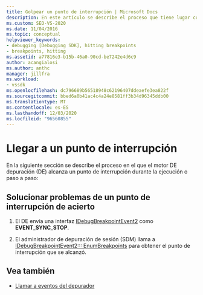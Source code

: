 ```yaml
---
title: Golpear un punto de interrupción | Microsoft Docs
description: En este artículo se describe el proceso que tiene lugar cuando el motor de depuración alcanza un punto de interrupción durante la ejecución o paso a paso.
ms.custom: SEO-VS-2020
ms.date: 11/04/2016
ms.topic: conceptual
helpviewer_keywords:
- debugging [Debugging SDK], hitting breakpoints
- breakpoints, hitting
ms.assetid: a77816e3-b15b-46a0-90cd-be7242e4d6c9
author: acangialosi
ms.author: anthc
manager: jillfra
ms.workload:
- vssdk
ms.openlocfilehash: dc796689b56518948c62196407ddeaefe3ea822f
ms.sourcegitcommit: bbed6a0b41ac4c4a24e8581ff3b34d96345ddb00
ms.translationtype: MT
ms.contentlocale: es-ES
ms.lasthandoff: 12/03/2020
ms.locfileid: "96560855"
---
```

# <a name="hit-a-breakpoint"></a>Llegar a un punto de interrupción
En la siguiente sección se describe el proceso en el que el motor DE depuración (DE) alcanza un punto de interrupción durante la ejecución o paso a paso:

## <a name="troubleshoot-a-hit-breakpoint"></a>Solucionar problemas de un punto de interrupción de acierto

1. El DE envía una interfaz [IDebugBreakpointEvent2](../../extensibility/debugger/reference/idebugbreakpointevent2.md) como **EVENT_SYNC_STOP**.

2. El administrador de depuración de sesión (SDM) llama a [IDebugBreakpointEvent2::: EnumBreakpoints](../../extensibility/debugger/reference/idebugbreakpointevent2-enumbreakpoints.md) para obtener el punto de interrupción que se alcanzó.

## <a name="see-also"></a>Vea también
- [Llamar a eventos del depurador](../../extensibility/debugger/calling-debugger-events.md)

